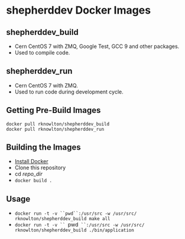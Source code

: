 # shepherddev Docker Images

## shepherddev_build
- Cern CentOS 7 with ZMQ, Google Test, GCC 9 and other packages.
- Used to compile code.

## shepherddev_run
- Cern CentOS 7 with ZMQ.
- Used to run code during development cycle.

## Getting Pre-Build Images
`docker pull rknowlton/shepherddev_build` \
`docker pull rknowlton/shepherddev_run`

## Building the Images
- [Install Docker](https://docs.docker.com/install/)
- Clone this repository
- cd *repo_dir*
- `docker build .`

## Usage
- `docker run -t -v ``pwd``:/usr/src -w /usr/src/ rknowlton/shepherddev_build make all`
- `docker run -t -v `` `pwd` ``:/usr/src -w /usr/src/ rknowlton/shepherddev_build ./bin/application`
